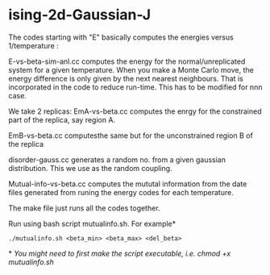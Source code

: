 ising-2d-Gaussian-J
===================
The codes starting with "E"  basically computes the energies versus 1/temperature : 

E-vs-beta-sim-anl.cc computes the energy for the normal/unreplicated system for a given temperature. When you make a Monte Carlo move, the energy difference is only given by the next nearest neighbours. That is incorporated in the code to reduce run-time. This has to be modified for nnn case.


We take 2 replicas: EmA-vs-beta.cc computes the enrgy for the constrained part of the replica, say region A. 

EmB-vs-beta.cc computesthe same but for the unconstrained region B of the replica

disorder-gauss.cc generates a random no. from a given gaussian distribution. This we use as the random coupling.

Mutual-info-vs-beta.cc computes the mututal information from the date files generated from runing the energy codes for each temperature.

The make file just runs all the codes together.


Run using bash script mutualinfo.sh. For example\*

`./mutualinfo.sh <beta_min> <beta_max> <del_beta> `

\* *You might need to first make the script executable, i.e. chmod +x mutualinfo.sh*

